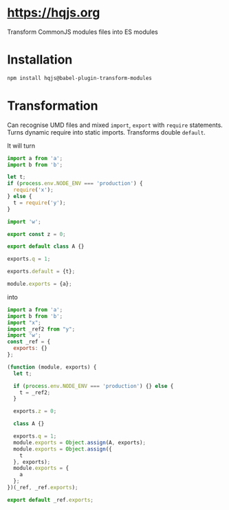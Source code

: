 # https://hqjs.org
Transform CommonJS modules files into ES modules

# Installation
```sh
npm install hqjs@babel-plugin-transform-modules
```

# Transformation
Can recognise UMD files and mixed `import`, `export` with `require` statements. Turns dynamic require into static imports. Transforms double `default`.

It will turn
```js
import a from 'a';
import b from 'b';

let t;
if (process.env.NODE_ENV === 'production') {
  require('x');
} else {
  t = require('y');
}

import 'w';

export const z = 0;

export default class A {}

exports.q = 1;

exports.default = {t};

module.exports = {a};
```
into
```js
import a from 'a';
import b from 'b';
import "x";
import _ref2 from "y";
import 'w';
const _ref = {
  exports: {}
};

(function (module, exports) {
  let t;

  if (process.env.NODE_ENV === 'production') {} else {
    t = _ref2;
  }

  exports.z = 0;

  class A {}

  exports.q = 1;
  module.exports = Object.assign(A, exports);
  module.exports = Object.assign({
    t
  }, exports);
  module.exports = {
    a
  };
})(_ref, _ref.exports);

export default _ref.exports;
```
